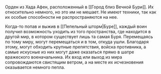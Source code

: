 Орден из Хада Афен, расположенный в [[Город близ Вечной Бури]]. Их относительно немного, но это им не мешает. Не имеют техники, так как их особые способности не распространяются на нее.

Когда-то попав и выжив в [[Пепельный шторм|Буре]], каждый воин получил возможность уходить из того пространства, где находится в другой мир, в котором существует лишь та самая Буря. Перемещаясь по тому миру, могут перемещаться и в том, откуда ушли. Благодаря этому, могут обходить крупные препятствия, войска противника, а самые искусные из них могут даже оказаться прямо в шатре вражеского военачальника. Их вход или выход из мира сопровождаются свистящим ветром, а на месте их исчезновения оказывается немного пепла.